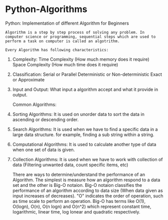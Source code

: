 # Python-Algorithms
Python: Implementation of different Algorithm for Beginners


	Algorithm is a step by step process of solving any problem. In computer science or programming, sequential steps which are used to perform a task on computer is called an algotrithm.

	Every Algorithm has following characteristics:

1. Complexity:
	Time Complexity (How much memory does it require)
	Space Complexity (How much time does it require)

2. Classification:
	Serial or Parallel
	Deterministic or Non-deterministic
	Exact or Approximate
	
3. Input and Output:
	What input a algorithm accept and what it provide in output.

	Common Algorithms:
1. Sorting Algorithms:
	It is used on unorder data to sort the data in ascending or descending order.

2. Search Algorithms:
	It is used when we have to find a specific data in a large data structure. for example, finding a sub string within a string.
	
3. Computational Algorithms:
	It is used to calculate another type of data when one set of data is given.

4. Collection Algorithms:
	It is used when we have to work with collection of data (Filtering unwanted data, count specific items, etc)

	There are ways to determine/understand the performance of an Algorithm. The simplest is measure how an algorithm respond to a data set and the	other is Big-O notaion.
	Big-O notaion classifies the performance of an algorithm according to data size (When data given as input increases of decreases). "O" indicates the order of operation, such as time scale to perform an operation. Big-O has terms like O(1), O(logn), O(n), O(n logn) and O(n^2) which represent constant time, logarithmic, linear time, log lonear and quadratic respectively.
	



